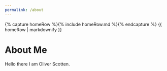 ```yaml
---
permalink: /about
---
```


<body>
    {% capture homeRow %}{% include homeRow.md %}{% endcapture %}
    {{ homeRow | markdownify }}
</body>

# About Me

Hello there I am Oliver Scotten.